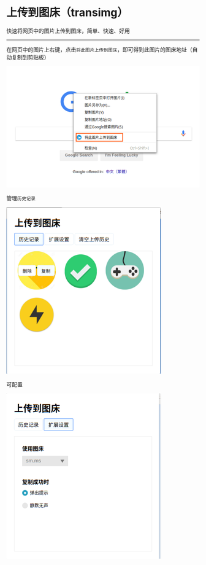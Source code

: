 # 上传到图床（transimg）

快速将网页中的图片上传到图床，简单、快速、好用

----

在网页中的图片上右键，点击`将此图片上传到图床`，即可得到此图片的图床地址（自动复制到剪贴板）

![./1.png](./screenshots/1.png)


管理`历史记录`

![./2.png](./screenshots/2.png)

可配置

![./3.png](./screenshots/3.png)